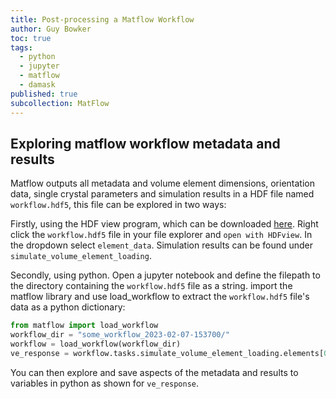 ```yaml
---
title: Post-processing a Matflow Workflow
author: Guy Bowker
toc: true
tags:
  - python
  - jupyter
  - matflow
  - damask
published: true
subcollection: MatFlow
---
```


## Exploring matflow workflow metadata and results
Matflow outputs all metadata and volume element dimensions, orientation data, single crystal parameters and simulation results in a HDF file named `workflow.hdf5`, this file can be explored in two ways:

Firstly, using the HDF view program, which can be downloaded [here](https://www.hdfgroup.org/downloads/hdfview/#download).
Right click the `workflow.hdf5` file in your file explorer and `open with HDFview`.
In the dropdown select `element_data`. Simulation results can be found under `simulate_volume_element_loading`.

Secondly, using python. Open a jupyter notebook and define the filepath to the directory containing the `workflow.hdf5` file as a string.
import the matflow library and use load_workflow to extract the `workflow.hdf5` file's data as a python dictionary:
```python
from matflow import load_workflow
workflow_dir = "some_workflow_2023-02-07-153700/"
workflow = load_workflow(workflow_dir)
ve_response = workflow.tasks.simulate_volume_element_loading.elements[0].outputs.volume_element_response
```
You can then explore and save aspects of the metadata and results to variables in python as shown for `ve_response`.
